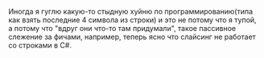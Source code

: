 ---
---
Иногда я гуглю какую-то стыдную хуйню по программированию(типа как взять последние 4 символа из строки) и это не потому что я тупой, а потому что "вдруг они что-то там придумали", такое пассивное слежение за фичами, например, теперь ясно что слайсинг не работает со строками в C#.